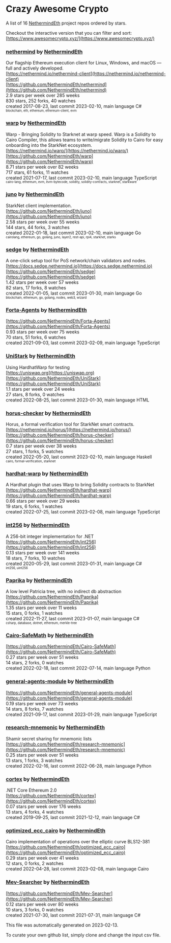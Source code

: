 # Crazy Awesome Crypto
A list of 16 [NethermindEth](https://github.com/NethermindEth) project repos ordered by stars.  

Checkout the interactive version that you can filter and sort: 
[https://www.awesomecrypto.xyz/](https://www.awesomecrypto.xyz/)  


### [nethermind](https://github.com/NethermindEth/nethermind) by [NethermindEth](https://github.com/NethermindEth)  
Our flagship Ethereum execution client for Linux, Windows, and macOS — full and actively developed.  
[https://nethermind.io/nethermind-client](https://nethermind.io/nethermind-client)  
[https://github.com/NethermindEth/nethermind](https://github.com/NethermindEth/nethermind)  
2.9 stars per week over 285 weeks  
830 stars, 252 forks, 40 watches  
created 2017-08-23, last commit 2023-02-10, main language C#  
<sub><sup>blockchain, eth, ethereum, ethereum-client, evm</sup></sub>


### [warp](https://github.com/NethermindEth/warp) by [NethermindEth](https://github.com/NethermindEth)  
Warp - Bringing Solidity to Starknet at warp speed. Warp is a Solidity to Cairo Compiler, this allows teams to write/migrate Solidity to Cairo for easy onboarding into the StarkNet ecosystem.  
[https://nethermind.io/warp/](https://nethermind.io/warp/)  
[https://github.com/NethermindEth/warp](https://github.com/NethermindEth/warp)  
8.71 stars per week over 82 weeks  
717 stars, 61 forks, 11 watches  
created 2021-07-17, last commit 2023-02-10, main language TypeScript  
<sub><sup>cairo-lang, ethereum, evm, evm-bytecode, solidity, solidity-contracts, starknet, starkware</sup></sub>


### [juno](https://github.com/NethermindEth/juno) by [NethermindEth](https://github.com/NethermindEth)  
StarkNet client implementation.  
[https://github.com/NethermindEth/juno](https://github.com/NethermindEth/juno)  
2.58 stars per week over 55 weeks  
144 stars, 44 forks, 3 watches  
created 2022-01-18, last commit 2023-02-10, main language Go  
<sub><sup>cairolang, ethereum, go, golang, juno, layer2, rest-api, rpi4, starknet, starks</sup></sub>


### [sedge](https://github.com/NethermindEth/sedge) by [NethermindEth](https://github.com/NethermindEth)  
A one-click setup tool for PoS network/chain validators and nodes.  
[https://docs.sedge.nethermind.io](https://docs.sedge.nethermind.io)  
[https://github.com/NethermindEth/sedge](https://github.com/NethermindEth/sedge)  
1.42 stars per week over 57 weeks  
82 stars, 17 forks, 8 watches  
created 2022-01-05, last commit 2023-01-30, main language Go  
<sub><sup>blockchain, ethereum, go, golang, nodes, web3, wizard</sup></sub>


### [Forta-Agents](https://github.com/NethermindEth/Forta-Agents) by [NethermindEth](https://github.com/NethermindEth)  
  
[https://github.com/NethermindEth/Forta-Agents](https://github.com/NethermindEth/Forta-Agents)  
0.93 stars per week over 75 weeks  
70 stars, 51 forks, 6 watches  
created 2021-09-03, last commit 2023-02-09, main language TypeScript  


### [UniStark](https://github.com/NethermindEth/UniStark) by [NethermindEth](https://github.com/NethermindEth)  
Using HardhatWarp for testing  
[https://uniswap.org](https://uniswap.org)  
[https://github.com/NethermindEth/UniStark](https://github.com/NethermindEth/UniStark)  
1.1 stars per week over 24 weeks  
27 stars, 8 forks, 0 watches  
created 2022-08-25, last commit 2023-01-30, main language HTML  


### [horus-checker](https://github.com/NethermindEth/horus-checker) by [NethermindEth](https://github.com/NethermindEth)  
Horus, a formal verification tool for StarkNet smart contracts.  
[https://nethermind.io/horus/](https://nethermind.io/horus/)  
[https://github.com/NethermindEth/horus-checker](https://github.com/NethermindEth/horus-checker)  
0.7 stars per week over 38 weeks  
27 stars, 1 forks, 5 watches  
created 2022-05-20, last commit 2023-02-10, main language Haskell  
<sub><sup>cairo, formal-verification, starknet</sup></sub>


### [hardhat-warp](https://github.com/NethermindEth/hardhat-warp) by [NethermindEth](https://github.com/NethermindEth)  
A Hardhat plugin that uses Warp to bring Solidity contracts to StarkNet  
[https://github.com/NethermindEth/hardhat-warp](https://github.com/NethermindEth/hardhat-warp)  
0.66 stars per week over 29 weeks  
19 stars, 6 forks, 1 watches  
created 2022-07-25, last commit 2023-02-08, main language TypeScript  


### [int256](https://github.com/NethermindEth/int256) by [NethermindEth](https://github.com/NethermindEth)  
A 256-bit integer implementation for .NET  
[https://github.com/NethermindEth/int256](https://github.com/NethermindEth/int256)  
0.13 stars per week over 141 weeks  
18 stars, 7 forks, 10 watches  
created 2020-05-29, last commit 2023-01-31, main language C#  
<sub><sup>int256, uint256</sup></sub>


### [Paprika](https://github.com/NethermindEth/Paprika) by [NethermindEth](https://github.com/NethermindEth)  
A low level Patricia tree, with no indirect db abstraction  
[https://github.com/NethermindEth/Paprika](https://github.com/NethermindEth/Paprika)  
1.35 stars per week over 11 weeks  
15 stars, 0 forks, 1 watches  
created 2022-11-27, last commit 2023-01-07, main language C#  
<sub><sup>csharp, database, dotnet, ethereum, merkle-tree</sup></sub>


### [Cairo-SafeMath](https://github.com/NethermindEth/Cairo-SafeMath) by [NethermindEth](https://github.com/NethermindEth)  
  
[https://github.com/NethermindEth/Cairo-SafeMath](https://github.com/NethermindEth/Cairo-SafeMath)  
0.27 stars per week over 51 weeks  
14 stars, 2 forks, 0 watches  
created 2022-02-18, last commit 2022-07-14, main language Python  


### [general-agents-module](https://github.com/NethermindEth/general-agents-module) by [NethermindEth](https://github.com/NethermindEth)  
  
[https://github.com/NethermindEth/general-agents-module](https://github.com/NethermindEth/general-agents-module)  
0.19 stars per week over 73 weeks  
14 stars, 8 forks, 7 watches  
created 2021-09-17, last commit 2023-01-29, main language TypeScript  


### [research-mnemonic](https://github.com/NethermindEth/research-mnemonic) by [NethermindEth](https://github.com/NethermindEth)  
Shamir secret sharing for mnemonic lists  
[https://github.com/NethermindEth/research-mnemonic](https://github.com/NethermindEth/research-mnemonic)  
0.25 stars per week over 51 weeks  
13 stars, 1 forks, 3 watches  
created 2022-02-16, last commit 2022-06-28, main language Python  


### [cortex](https://github.com/NethermindEth/cortex) by [NethermindEth](https://github.com/NethermindEth)  
.NET Core Ethereum 2.0  
[https://github.com/NethermindEth/cortex](https://github.com/NethermindEth/cortex)  
0.07 stars per week over 176 weeks  
13 stars, 4 forks, 4 watches  
created 2019-09-25, last commit 2021-12-12, main language C#  


### [optimized_ecc_cairo](https://github.com/NethermindEth/optimized_ecc_cairo) by [NethermindEth](https://github.com/NethermindEth)  
Cairo implementation of operations over the elliptic curve BLS12-381  
[https://github.com/NethermindEth/optimized_ecc_cairo](https://github.com/NethermindEth/optimized_ecc_cairo)  
0.29 stars per week over 41 weeks  
12 stars, 0 forks, 2 watches  
created 2022-04-28, last commit 2023-02-08, main language Cairo  


### [Mev-Searcher](https://github.com/NethermindEth/Mev-Searcher) by [NethermindEth](https://github.com/NethermindEth)  
  
[https://github.com/NethermindEth/Mev-Searcher](https://github.com/NethermindEth/Mev-Searcher)  
0.12 stars per week over 80 weeks  
10 stars, 3 forks, 0 watches  
created 2021-07-30, last commit 2021-07-31, main language C#  


This file was automatically generated on 2023-02-13.  

To curate your own github list, simply clone and change the input csv file.  